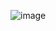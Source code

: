 ![image](https://user-images.githubusercontent.com/20715731/80871752-ff480f00-8c7b-11ea-8462-8220d61eb6e7.png)
